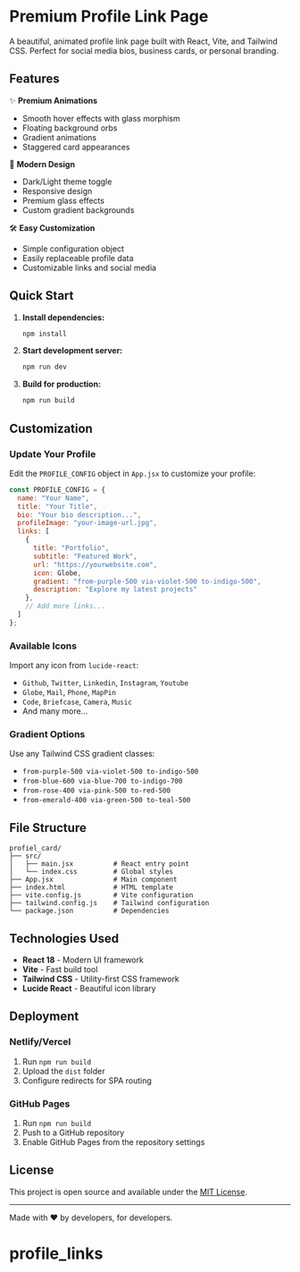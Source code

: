 # Premium Profile Link Page

A beautiful, animated profile link page built with React, Vite, and Tailwind CSS. Perfect for social media bios, business cards, or personal branding.

## Features

✨ **Premium Animations**
- Smooth hover effects with glass morphism
- Floating background orbs
- Gradient animations
- Staggered card appearances

🎨 **Modern Design**
- Dark/Light theme toggle
- Responsive design
- Premium glass effects
- Custom gradient backgrounds

🛠️ **Easy Customization**
- Simple configuration object
- Easily replaceable profile data
- Customizable links and social media

## Quick Start

1. **Install dependencies:**
   ```bash
   npm install
   ```

2. **Start development server:**
   ```bash
   npm run dev
   ```

3. **Build for production:**
   ```bash
   npm run build
   ```

## Customization

### Update Your Profile

Edit the `PROFILE_CONFIG` object in `App.jsx` to customize your profile:

```javascript
const PROFILE_CONFIG = {
  name: "Your Name",
  title: "Your Title",
  bio: "Your bio description...",
  profileImage: "your-image-url.jpg",
  links: [
    {
      title: "Portfolio",
      subtitle: "Featured Work",
      url: "https://yourwebsite.com",
      icon: Globe,
      gradient: "from-purple-500 via-violet-500 to-indigo-500",
      description: "Explore my latest projects"
    },
    // Add more links...
  ]
};
```

### Available Icons

Import any icon from `lucide-react`:
- `Github`, `Twitter`, `Linkedin`, `Instagram`, `Youtube`
- `Globe`, `Mail`, `Phone`, `MapPin`
- `Code`, `Briefcase`, `Camera`, `Music`
- And many more...

### Gradient Options

Use any Tailwind CSS gradient classes:
- `from-purple-500 via-violet-500 to-indigo-500`
- `from-blue-600 via-blue-700 to-indigo-700`
- `from-rose-400 via-pink-500 to-red-500`
- `from-emerald-400 via-green-500 to-teal-500`

## File Structure

```
profiel_card/
├── src/
│   ├── main.jsx          # React entry point
│   └── index.css         # Global styles
├── App.jsx               # Main component
├── index.html            # HTML template
├── vite.config.js        # Vite configuration
├── tailwind.config.js    # Tailwind configuration
└── package.json          # Dependencies
```

## Technologies Used

- **React 18** - Modern UI framework
- **Vite** - Fast build tool
- **Tailwind CSS** - Utility-first CSS framework
- **Lucide React** - Beautiful icon library

## Deployment

### Netlify/Vercel
1. Run `npm run build`
2. Upload the `dist` folder
3. Configure redirects for SPA routing

### GitHub Pages
1. Run `npm run build`
2. Push to a GitHub repository
3. Enable GitHub Pages from the repository settings

## License

This project is open source and available under the [MIT License](LICENSE).

---

Made with ❤️ by developers, for developers.

# profile_links
